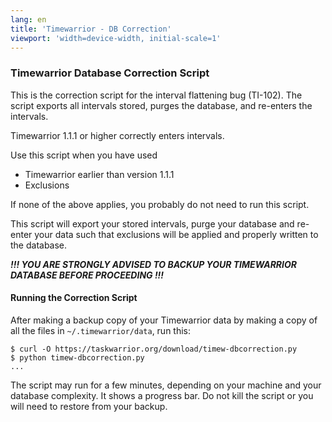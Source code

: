 ```yaml
---
lang: en
title: 'Timewarrior - DB Correction'
viewport: 'width=device-width, initial-scale=1'
---
```


### Timewarrior Database Correction Script

This is the correction script for the interval flattening bug (TI-102).
The script exports all intervals stored, purges the database, and re-enters the intervals.

Timewarrior 1.1.1 or higher correctly enters intervals.

Use this script when you have used

-   Timewarrior earlier than version 1.1.1
-   Exclusions

If none of the above applies, you probably do not need to run this script.

This script will export your stored intervals, purge your database and re-enter your data such that exclusions will be applied and properly written to the database.

***!!! YOU ARE STRONGLY ADVISED TO BACKUP YOUR TIMEWARRIOR DATABASE BEFORE PROCEEDING !!!***

#### Running the Correction Script

After making a backup copy of your Timewarrior data by making a copy of all the files in `~/.timewarrior/data`, run this:

    $ curl -O https://taskwarrior.org/download/timew-dbcorrection.py
    $ python timew-dbcorrection.py
    ...

The script may run for a few minutes, depending on your machine and your database complexity.
It shows a progress bar.
Do not kill the script or you will need to restore from your backup.
